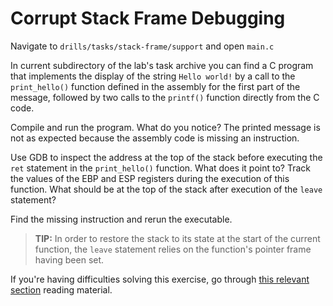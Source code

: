 # Corrupt Stack Frame Debugging

Navigate to `drills/tasks/stack-frame/support` and open `main.c`

In current subdirectory of the lab's task archive you can find a C program that implements the display of the string `Hello world!` by a call to the `print_hello()` function defined in the assembly for the first part of the message, followed by two calls to the `printf()` function directly from the C code.

Compile and run the program.
What do you notice?
The printed message is not as expected because the assembly code is missing an instruction.

Use GDB to inspect the address at the top of the stack before executing the `ret` statement in the `print_hello()` function.
What does it point to? Track the values of the EBP and ESP registers during the execution of this function.
What should be at the top of the stack after execution of the `leave` statement?

Find the missing instruction and rerun the executable.

> **TIP:**
> In order to restore the stack to its state at the start of the current function, the `leave` statement relies on the function's pointer frame having been set.


If you're having difficulties solving this exercise, go through [this relevant section](../../../reading/README.md#passing-parameters-from-c-to-the-assembly-procedure) reading material.